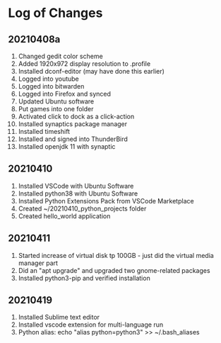 # Log of Changes

## 20210408a
1. Changed gedit color scheme
2. Added 1920x972 display resolution to .profile
3. Installed dconf-editor (may have done this earlier)
4. Logged into youtube
5. Logged into bitwarden
6. Logged into Firefox and synced
7. Updated Ubuntu software
8. Put games into one folder
9. Activated click to dock as a click-action
10. Installed synaptics package manager
11. Installed timeshift
12. Installed and signed into ThunderBird
13. Installed openjdk 11 with synaptic

## 20210410
1.  Installed VSCode with Ubuntu Software
2.  Installed python38 with Ubuntu Software
3.  Installed Python Extensions Pack from VSCode Marketplace
4.  Created ~/20210410_python_projects folder
5.  Created hello_world application

## 20210411
1.  Started increase of virtual disk tp 100GB - just did the virtual media manager part
2.  Did an "apt upgrade" and upgraded two gnome-related packages
3.  Installed python3-pip and verified installation

## 20210419
1.  Installed Sublime text editor
2.  Installed vscode extension for multi-language run
3.  Python alias:  echo "alias python=python3" >> ~/.bash_aliases




